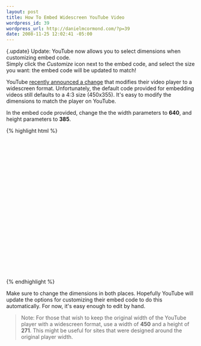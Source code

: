 ```yaml
--- 
layout: post
title: How To Embed Widescreen YouTube Video
wordpress_id: 39
wordpress_url: http://danielmcormond.com/?p=39
date: 2008-11-25 12:02:41 -05:00
---
```


{.update} Update: YouTube now allows you to select dimensions when customizing embed code.  
Simply click the _Customize_ icon next to the embed code, and select the size you want: the embed code will be updated to match!

YouTube [recently announced a change](http://www.youtube.com/blog?entry=0i22UDAOfj8) that modifies their video player to a widescreen format. Unfortunately, the default code provided for embedding videos still defaults to a 4:3 size (450x355). It's easy to modify the dimensions to match the player on YouTube.

In the embed code provided, change the the width parameters to **640**, and height parameters to **385**.


{% highlight html %}
<object width="640" height="385">
	<param name="movie" value="http://www.youtube.com/v/rs-jAImScms&hl=en&fs=1&rel=0"></param>
	<param name="allowFullScreen" value="true"></param>
	<param name="allowscriptaccess" value="always"></param>
	<embed src="http://www.youtube.com/v/rs-jAImScms&hl=en&fs=1&rel=0"
			type="application/x-shockwave-flash"
			allowscriptaccess="always"
			allowfullscreen="true"
			width="640"
			height="385">
	</embed>
</object>
{% endhighlight %}

Make sure to change the dimensions in both places. Hopefully YouTube will update the options for customizing their embed code to do this automatically. For now, it's easy enough to edit by hand.

> Note: For those that wish to keep the original width of the YouTube player with a widescreen format, use a width of **450** and a height of **271**. This might be useful for sites that were designed around the original player width.
